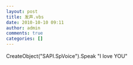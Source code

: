 ```yaml
---
layout: post
title: 发声.vbs
date: 2010-10-10 09:11
author: admin
comments: true
categories: []
---
```

CreateObject("SAPI.SpVoice").Speak "I love YOU"　
